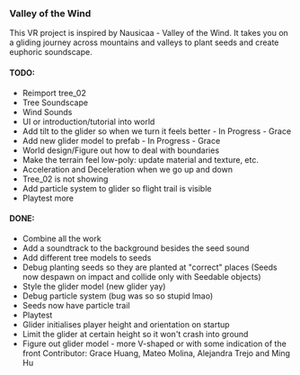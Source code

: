 ### Valley of the Wind

This VR project is inspired by Nausicaa - Valley of the Wind. It takes you on a gliding journey across mountains and valleys to plant seeds and create euphoric soundscape.

#### TODO:
- Reimport tree_02
- Tree Soundscape
- Wind Sounds
- UI or introduction/tutorial into world
- Add tilt to the glider so when we turn it feels better - In Progress - Grace
- Add new glider model to prefab - In Progress - Grace
- World design/Figure out how to deal with boundaries
- Make the terrain feel low-poly: update material and texture, etc.
- Acceleration and Deceleration when we go up and down
- Tree_02 is not showing 
- Add particle system to glider so flight trail is visible
- Playtest more

#### DONE:
- Combine all the work
- Add a soundtrack to the background besides the seed sound
- Add different tree models to seeds
- Debug planting seeds so they are planted at "correct" places (Seeds now despawn on impact and collide only with Seedable objects)
- Style the glider model (new glider yay)
- Debug particle system (bug was so so stupid lmao)
- Seeds now have particle trail
- Playtest
- Glider initialises player height and orientation on startup
- Limit the glider at certain height so it won't crash into ground
- Figure out glider model - more V-shaped or with some indication of the front
Contributor: Grace Huang, Mateo Molina, Alejandra Trejo and Ming Hu
